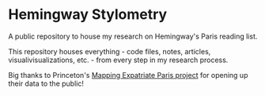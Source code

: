# Hemingway Stylometry
A public repository to house my research on Hemingway's Paris reading list.

This repository houses everything - code files, notes, articles, visualivisualizations, etc. - from every step in my research process.

Big thanks to Princeton's [Mapping Expatriate Paris project](https://github.com/Princeton-CDH/mapping-expatriate-paris) for opening up their data to the public!

